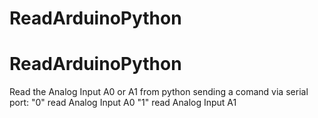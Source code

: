 # ReadArduinoPython
# ReadArduinoPython

Read the Analog Input A0 or A1 from python sending a comand via serial port:
"0" read Analog Input A0
"1" read Analog Input A1
